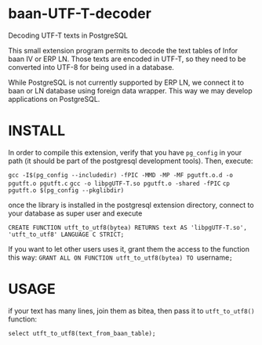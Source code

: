 # baan-UTF-T-decoder
Decoding UTF-T texts in PostgreSQL

This small extension program permits to decode the text tables of Infor baan IV or ERP LN.
Those texts are encoded in UTF-T, so they need to be converted into UTF-8 for being used in
a database.

While PostgreSQL is not currently supported by ERP LN, we connect it to baan or LN database
using foreign data wrapper. This way we may develop applications on PostgreSQL.

# INSTALL
In order to compile this extension, verify that you have `pg_config` in your path (it
should be part of the postgresql development tools).
Then, execute:

`gcc -I$(pg_config --includedir) -fPIC -MMD -MP -MF pgutft.o.d -o pgutft.o pgutft.c`
`gcc -o libpgUTF-T.so pgutft.o -shared -fPIC`
`cp pgutft.o $(pg_config --pkglibdir)`

once the library is installed in the postgresql extension directory, connect to your database
as super user and execute

`CREATE FUNCTION utft_to_utf8(bytea) RETURNS text
      AS 'libpgUTF-T.so', 'utft_to_utf8'
      LANGUAGE C STRICT;`

If you want to let other users uses it, grant them the access to the function this way:
`GRANT ALL ON FUNCTION utft_to_utf8(bytea) TO `username`;`

# USAGE

if your text has many lines, join them as bitea, then pass it to `utft_to_utf8()` function:

`select utft_to_utf8(text_from_baan_table);`
